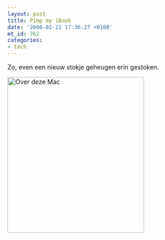 ```yaml
---
layout: post
title: Pimp my iBook
date: '2006-02-22 17:36:27 +0100'
mt_id: 762
categories:
- tech
---
```

Zo, even een nieuw stokje geheugen erin gestoken.

<img src="{{ site.url }}/images/Pimp_my_iBook.png" width="307" height="351" alt="Over deze Mac" />
